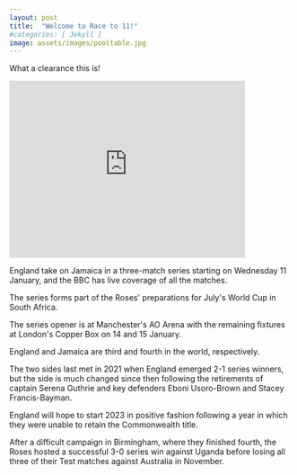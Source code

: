 ```yaml
---
layout: post
title:  "Welcome to Race to 11!"
#categories: [ Jekyll ]
image: assets/images/pooltable.jpg
---
```

What a clearance this is!
<p><iframe width="420" height="315" src="http://www.youtube.com/embed/4pMBh0pe6rw" frameborder="0" allowfullscreen></iframe></p>
England take on Jamaica in a three-match series starting on Wednesday 11 January, and the BBC has live coverage of all the matches.

The series forms part of the Roses' preparations for July's World Cup in South Africa.

The series opener is at Manchester's AO Arena with the remaining fixtures at London's Copper Box on 14 and 15 January.

England and Jamaica are third and fourth in the world, respectively.

The two sides last met in 2021 when England emerged 2-1 series winners, but the side is much changed since then following the retirements of captain Serena Guthrie and key defenders Eboni Usoro-Brown and Stacey Francis-Bayman.

England will hope to start 2023 in positive fashion following a year in which they were unable to retain the Commonwealth title.

After a difficult campaign in Birmingham, where they finished fourth, the Roses hosted a successful 3-0 series win against Uganda before losing all three of their Test matches against Australia in November.

[jekyll-docs]: https://jekyllrb.com/docs/home
[jekyll-gh]:   https://github.com/jekyll/jekyll
[jekyll-talk]: https://talk.jekyllrb.com/
